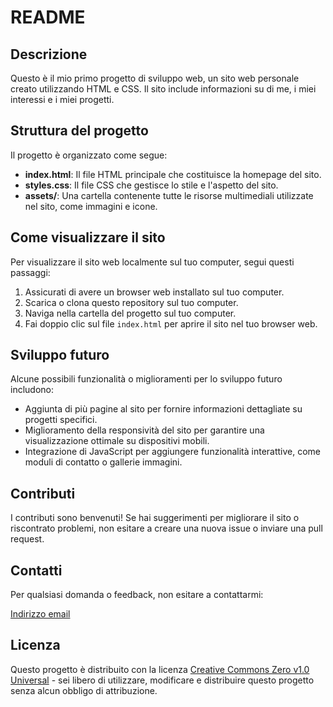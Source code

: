 # README

## Descrizione
Questo è il mio primo progetto di sviluppo web, un sito web personale creato utilizzando HTML e CSS. Il sito include informazioni su di me, i miei interessi e i miei progetti.

## Struttura del progetto
Il progetto è organizzato come segue:

- **index.html**: Il file HTML principale che costituisce la homepage del sito.
- **styles.css**: Il file CSS che gestisce lo stile e l'aspetto del sito.
- **assets/**: Una cartella contenente tutte le risorse multimediali utilizzate nel sito, come immagini e icone.

## Come visualizzare il sito
Per visualizzare il sito web localmente sul tuo computer, segui questi passaggi:

1. Assicurati di avere un browser web installato sul tuo computer.
2. Scarica o clona questo repository sul tuo computer.
3. Naviga nella cartella del progetto sul tuo computer.
4. Fai doppio clic sul file `index.html` per aprire il sito nel tuo browser web.

## Sviluppo futuro
Alcune possibili funzionalità o miglioramenti per lo sviluppo futuro includono:

- Aggiunta di più pagine al sito per fornire informazioni dettagliate su progetti specifici.
- Miglioramento della responsività del sito per garantire una visualizzazione ottimale su dispositivi mobili.
- Integrazione di JavaScript per aggiungere funzionalità interattive, come moduli di contatto o gallerie immagini.

## Contributi
I contributi sono benvenuti! Se hai suggerimenti per migliorare il sito o riscontrato problemi, non esitare a creare una nuova issue o inviare una pull request.

## Contatti
Per qualsiasi domanda o feedback, non esitare a contattarmi:

[Indirizzo email](ntwrk.online@gmail.com)

## Licenza
Questo progetto è distribuito con la licenza [Creative Commons Zero v1.0 Universal](https://creativecommons.org/publicdomain/zero/1.0/) - sei libero di utilizzare, modificare e distribuire questo progetto senza alcun obbligo di attribuzione.
